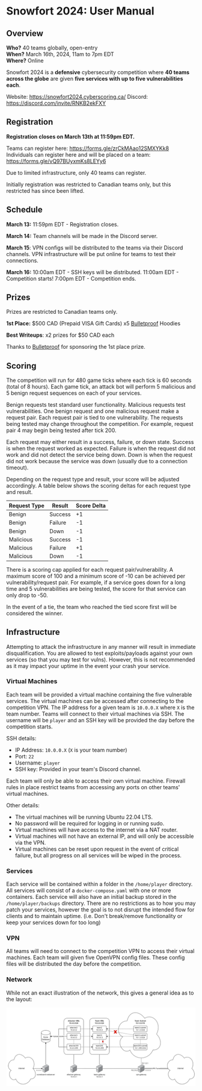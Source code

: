 # Snowfort 2024: User Manual

## Overview

**Who?** 40 teams globally, open-entry  
**When?** March 16th, 2024, 11am to 7pm EDT  
**Where?** Online

Snowfort 2024 is a **defensive** cybersecurity competition where **40 teams across the globe** are given **five services with up to five vulnerabilities each**.

Website: https://snowfort2024.cyberscoring.ca/
Discord: https://discord.com/invite/RNKB2ekFXY

## Registration

**Registration closes on March 13th at 11:59pm EDT.**

Teams can register here: https://forms.gle/zrCkMAao12SMXYKk8
Individuals can register here and will be placed on a team: https://forms.gle/vQ97BUyxmKs8LEYy6

Due to limited infrastructure, only 40 teams can register.

Initially registration was restricted to Canadian teams only, but this restricted has since been lifted.

## Schedule

**March 13:**
11:59pm EDT - Registration closes.

**March 14:**
Team channels will be made in the Discord server.

**March 15**:
VPN configs will be distributed to the teams via their Discord channels. VPN infrastructure will be put online for teams to test their connections.

**March 16:**
10:00am EDT - SSH keys will be distributed.
11:00am EDT - Competition starts!
7:00pm EDT - Competition ends.

## Prizes

Prizes are restricted to Canadian teams only.

**1st Place:**
$500 CAD (Prepaid VISA Gift Cards)
x5 [Bulletproof](https://bulletproofsi.com/) Hoodies

**Best Writeups**:
x2 prizes for $50 CAD each

Thanks to [Bulletproof](https://bulletproofsi.com/) for sponsoring the 1st place prize.

## Scoring

The competition will run for 480 game ticks where each tick is 60 seconds (total of 8 hours). Each game tick, an attack bot will perform 5 malicious and 5 benign request sequences on each of your services.

Benign requests test standard user functionality. Malicious requests test vulnerabilities. One benign request and one malicious request make a request pair. Each request pair is tied to one vulnerability. The requests being tested may change throughout the competition. For example, request pair 4 may begin being tested after tick 200.

Each request may either result in a success, failure, or down state. Success is when the request worked as expected. Failure is when the request did not work and did not detect the service being down. Down is when the request did not work because the service was down (usually due to a connection timeout).

Depending on the request type and result, your score will be adjusted accordingly. A table below shows the scoring deltas for each request type and result.

| Request Type | Result  | Score Delta |
| ------------ | ------- | ----------- |
| Benign       | Success | +1          |
| Benign       | Failure | -1          |
| Benign       | Down    | -1          |
| Malicious    | Success | -1          |
| Malicious    | Failure | +1          |
| Malicious    | Down    | -1          |

There is a scoring cap applied for each request pair/vulnerability. A maximum score of 100 and a minimum score of -10 can be achieved per vulnerability/request pair. For example, if a service goes down for a long time and 5 vulnerabilities are being tested, the score for that service can only drop to -50.

In the event of a tie, the team who reached the tied score first will be considered the winner.

## Infrastructure

Attempting to attack the infrastructure in any manner will result in immediate disqualification. You are allowed to test exploits/payloads against your own services (so that you may test for vulns). However, this is not recommended as it may impact your uptime in the event your crash your service.

### Virtual Machines

Each team will be provided a virtual machine containing the five vulnerable services. The virtual machines can be accessed after connecting to the competition VPN. The IP address for a given team is `10.0.0.X` where `X` is the team number. Teams will connect to their virtual machines via SSH. The username will be `player` and an SSH key will be provided the day before the competition starts.

SSH details:
- IP Address: `10.0.0.X` (`X` is your team number)
- Port: `22`
- Username: `player`
- SSH key: Provided in your team's Discord channel.

Each team will only be able to access their own virtual machine. Firewall rules in place restrict teams from accessing any ports on other teams' virtual machines.

Other details:
- The virtual machines will be running Ubuntu 22.04 LTS.
- No password will be required for logging in or running sudo.
- Virtual machines will have access to the internet via a NAT router.
- Virtual machines will not have an external IP, and will only be accessible via the VPN.
- Virtual machines can be reset upon request in the event of critical failure, but all progress on all services will be wiped in the process.

### Services

Each service will be contained within a folder in the `/home/player` directory. All services will consist of a `docker-compose.yaml` with one or more containers. Each service will also have an initial backup stored in the `/home/player/backups` directory. There are no restrictions as to how you may patch your services, however the goal is to not disrupt the intended flow for clients and to maintain uptime. (i.e. Don't break/remove functionality or keep your services down for too long) 

### VPN

All teams will need to connect to the competition VPN to access their virtual machines. Each team will given five OpenVPN config files. These config files will be distributed the day before the competition.

### Network

While not an exact illustration of the network, this gives a general idea as to the layout:

![network](/images/network.png)
